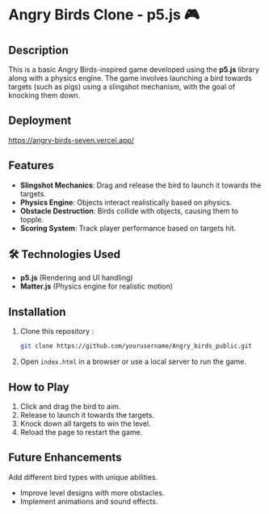 #  Angry Birds Clone - p5.js 🎮

## Description
This is a basic Angry Birds-inspired game developed using the **p5.js** library along with a physics engine. The game involves launching a bird towards targets (such as pigs) using a slingshot mechanism, with the goal of knocking them down.
## Deployment
https://angry-birds-seven.vercel.app/

##  Features
-  **Slingshot Mechanics**: Drag and release the bird to launch it towards the targets.
- **Physics Engine**: Objects interact realistically based on physics.
- **Obstacle Destruction**: Birds collide with objects, causing them to topple.
- **Scoring System**: Track player performance based on targets hit.

## 🛠 Technologies Used
- **p5.js** (Rendering and UI handling)
- **Matter.js** (Physics engine for realistic motion)

## Installation
1. Clone this repository :
   ```sh
   git clone https://github.com/yourusername/Angry_birds_public.git
   ```
2. Open `index.html` in a browser or use a local server to run the game.

## How to Play
1.  Click and drag the bird to aim.
2. Release to launch it towards the targets.
3. Knock down all targets to win the level.
4. Reload the page to restart the game.

## Future Enhancements
   Add different bird types with unique abilities.
- Improve level designs with more obstacles.
- Implement animations and sound effects.


